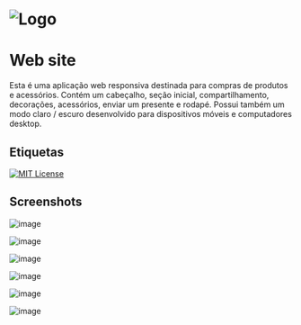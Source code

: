 # ![Logo](https://img.icons8.com/flat-round/64/null/windows10-personalization.png) 

# Web site

Esta é uma aplicação web responsiva destinada para compras de produtos e acessórios. Contém um cabeçalho, seção inicial, compartilhamento, decorações, acessórios, enviar um presente e rodapé. Possui também um modo claro / escuro desenvolvido para dispositivos móveis e computadores desktop.


## Etiquetas

[![MIT License](https://img.shields.io/badge/License-MIT-green.svg)](https://choosealicense.com/licenses/mit/)

## Screenshots

![image](https://user-images.githubusercontent.com/85380530/200058220-7b91620d-67e5-4b90-a57b-39e372536fa5.png)

![image](https://user-images.githubusercontent.com/85380530/200058305-c44f279f-dcf0-4b3e-ac7d-dd83e761edfd.png)

![image](https://user-images.githubusercontent.com/85380530/200058361-3e3c5425-54c6-43f0-8b8a-4263f9b31744.png)

![image](https://user-images.githubusercontent.com/85380530/200058583-7193c25c-f20b-4e97-83f0-ee13c7961def.png)

![image](https://user-images.githubusercontent.com/85380530/200058882-de27e511-3b09-4317-bf51-461d38fb9628.png)

![image](https://user-images.githubusercontent.com/85380530/200058947-4de9bf27-c32b-4096-97a8-198029ee01f7.png)




